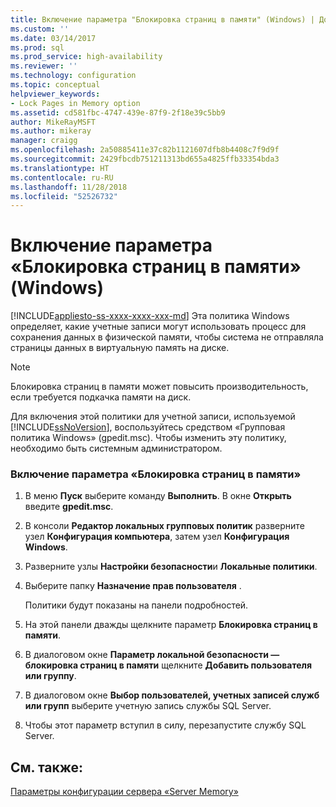 ```yaml
---
title: Включение параметра "Блокировка страниц в памяти" (Windows) | Документы Майкрософт
ms.custom: ''
ms.date: 03/14/2017
ms.prod: sql
ms.prod_service: high-availability
ms.reviewer: ''
ms.technology: configuration
ms.topic: conceptual
helpviewer_keywords:
- Lock Pages in Memory option
ms.assetid: cd581fbc-4747-439e-87f9-2f18e39c5bb9
author: MikeRayMSFT
ms.author: mikeray
manager: craigg
ms.openlocfilehash: 2a50885411e37c82b1121607dfb8b4408c7f9d9f
ms.sourcegitcommit: 2429fbcdb751211313bd655a4825ffb33354bda3
ms.translationtype: HT
ms.contentlocale: ru-RU
ms.lasthandoff: 11/28/2018
ms.locfileid: "52526732"
---
```

# <a name="enable-the-lock-pages-in-memory-option-windows"></a>Включение параметра «Блокировка страниц в памяти» (Windows)
[!INCLUDE[appliesto-ss-xxxx-xxxx-xxx-md](../../includes/appliesto-ss-xxxx-xxxx-xxx-md.md)]
  Эта политика Windows определяет, какие учетные записи могут использовать процесс для сохранения данных в физической памяти, чтобы система не отправляла страницы данных в виртуальную память на диске.  
  
> [!NOTE]  
>  Блокировка страниц в памяти может повысить производительность, если требуется подкачка памяти на диск.  
  
 Для включения этой политики для учетной записи, используемой [!INCLUDE[ssNoVersion](../../includes/ssnoversion-md.md)], воспользуйтесь средством «Групповая политика Windows» (gpedit.msc). Чтобы изменить эту политику, необходимо быть системным администратором.  
  
### <a name="to-enable-the-lock-pages-in-memory-option"></a>Включение параметра «Блокировка страниц в памяти»  
  
1.  В меню **Пуск** выберите команду **Выполнить**. В окне **Открыть** введите **gpedit.msc**.  
  
2.  В консоли **Редактор локальных групповых политик** разверните узел **Конфигурация компьютера**, затем узел **Конфигурация Windows**.  
  
3.  Разверните узлы **Настройки безопасности**и **Локальные политики**.  
  
4.  Выберите папку **Назначение прав пользователя** .  
  
     Политики будут показаны на панели подробностей.  
  
5.  На этой панели дважды щелкните параметр **Блокировка страниц в памяти**.  
  
6.  В диалоговом окне **Параметр локальной безопасности — блокировка страниц в памяти** щелкните **Добавить пользователя или группу**.  
  
7.  В диалоговом окне **Выбор пользователей, учетных записей служб или групп** выберите учетную запись службы SQL Server.  
  
8.  Чтобы этот параметр вступил в силу, перезапустите службу SQL Server.
  
## <a name="see-also"></a>См. также:  
 [Параметры конфигурации сервера «Server Memory»](../../database-engine/configure-windows/server-memory-server-configuration-options.md)  
  
  
